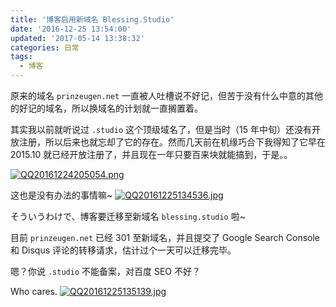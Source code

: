 ```yaml
---
title: '博客启用新域名 Blessing.Studio'
date: '2016-12-25 13:54:00'
updated: '2017-05-14 13:38:32'
categories: 日常
tags:
  - 博客
---
```


原来的域名 `prinzeugen.net` 一直被人吐槽说不好记，但苦于没有什么中意的其他的好记的域名，所以换域名的计划就一直搁置着。

其实我以前就听说过 `.studio` 这个顶级域名了，但是当时（15 年中旬）还没有开放注册，所以后来也就忘却了它的存在。然而几天前在机缘巧合下我得知了它早在 2015.10 就已经开放注册了，并且现在一年只要百来块就能搞到，于是。。

[![QQ20161224205054.png](https://img.blessing.studio/images/2016/12/25/QQ20161224205054.png)](https://img.blessing.studio/image/Sow)

这也是没有办法的事情嘛~ [![QQ20161225134536.jpg](https://img.blessing.studio/images/2016/12/25/QQ20161225134536.jpg)](https://img.blessing.studio/image/Zkq)

そういうわけで、博客要迁移至新域名 `blessing.studio` 啦~

目前 `prinzeugen.net` 已经 301 至新域名，并且提交了 Google Search Console 和 Disqus 评论的转移请求，估计过个一天可以迁移完毕。

嗯？你说 `.studio` 不能备案，对百度 SEO 不好？

Who cares. [![QQ20161225135139.jpg](https://img.blessing.studio/images/2016/12/25/QQ20161225135139.jpg)](https://img.blessing.studio/image/761)


